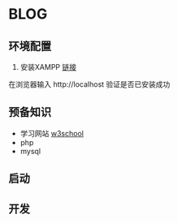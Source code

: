 # BLOG

## 环境配置

1. 安装XAMPP [链接](https://www.apachefriends.org/zh_cn/index.html)

在浏览器输入 http://localhost 验证是否已安装成功

## 预备知识

- 学习网站 [w3school](http://www.w3school.com.cn/)
- php
- mysql

## 启动


## 开发

